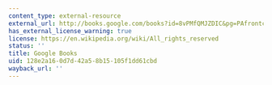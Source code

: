 ```yaml
---
content_type: external-resource
external_url: http://books.google.com/books?id=8vPMfQMJZDIC&pg=PAfrontcover
has_external_license_warning: true
license: https://en.wikipedia.org/wiki/All_rights_reserved
status: ''
title: Google Books
uid: 128e2a16-0d7d-42a5-8b15-105f1dd61cbd
wayback_url: ''
---
```

